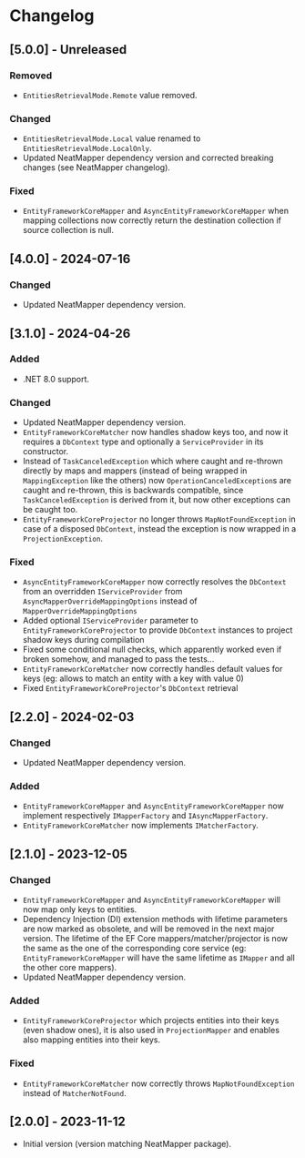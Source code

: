 # Changelog


## [5.0.0] - Unreleased

### Removed

- `EntitiesRetrievalMode.Remote` value removed.

### Changed

- `EntitiesRetrievalMode.Local` value renamed to `EntitiesRetrievalMode.LocalOnly`.
- Updated NeatMapper dependency version and corrected breaking changes (see NeatMapper changelog).

### Fixed

- `EntityFrameworkCoreMapper` and `AsyncEntityFrameworkCoreMapper` when mapping collections now correctly return the destination collection if source collection is null.

## [4.0.0] - 2024-07-16

### Changed

- Updated NeatMapper dependency version.


## [3.1.0] - 2024-04-26

### Added

- .NET 8.0 support.

### Changed

- Updated NeatMapper dependency version.
- `EntityFrameworkCoreMatcher` now handles shadow keys too, and now it requires a `DbContext` type and optionally a `ServiceProvider` in its constructor.
- Instead of `TaskCanceledException` which where caught and re-thrown directly by maps and mappers (instead of being wrapped in `MappingException` like the others) now `OperationCanceledException`s are caught and re-thrown, this is backwards compatible, since `TaskCanceledException` is derived from it, but now other exceptions can be caught too.
- `EntityFrameworkCoreProjector` no longer throws `MapNotFoundException` in case of a disposed `DbContext`, instead the exception is now wrapped in a `ProjectionException`.

### Fixed

- `AsyncEntityFrameworkCoreMapper` now correctly resolves the `DbContext` from an overridden `IServiceProvider` from `AsyncMapperOverrideMappingOptions` instead of `MapperOverrideMappingOptions`
- Added optional `IServiceProvider` parameter to `EntityFrameworkCoreProjector` to provide `DbContext` instances to project shadow keys during compilation
- Fixed some conditional null checks, which apparently worked even if broken somehow, and managed to pass the tests...
- `EntityFrameworkCoreMatcher` now correctly handles default values for keys (eg: allows to match an entity with a key with value 0)
- Fixed `EntityFrameworkCoreProjector`'s `DbContext` retrieval


## [2.2.0] - 2024-02-03

### Changed

- Updated NeatMapper dependency version.

### Added

- `EntityFrameworkCoreMapper` and `AsyncEntityFrameworkCoreMapper` now implement respectively `IMapperFactory` and `IAsyncMapperFactory`.
- `EntityFrameworkCoreMatcher` now implements `IMatcherFactory`.


## [2.1.0] - 2023-12-05

### Changed

- `EntityFrameworkCoreMapper` and `AsyncEntityFrameworkCoreMapper` will now map only keys to entities.
- Dependency Injection (DI) extension methods with lifetime parameters are now marked as obsolete, and will be removed in the next major version. The lifetime of the EF Core mappers/matcher/projector is now the same as the one of the corresponding core service (eg: `EntityFrameworkCoreMapper` will have the same lifetime as `IMapper` and all the other core mappers).
- Updated NeatMapper dependency version.

### Added

- `EntityFrameworkCoreProjector` which projects entities into their keys (even shadow ones), it is also used in `ProjectionMapper` and enables also mapping entities into their keys.

### Fixed

- `EntityFrameworkCoreMatcher` now correctly throws `MapNotFoundException` instead of `MatcherNotFound`.


## [2.0.0] - 2023-11-12

- Initial version (version matching NeatMapper package).